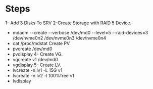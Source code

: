 # Steps
1- Add 3 Disks To SRV
2-Create Storage with RAID 5 Device.
  -  mdadm --create --verbose /dev/md0 --level=5 --raid-devices=3 /dev/nvme0n2 /dev/nvme0n3 /dev/nvme0n4
  - cat /proc/mdstat
    Create PV.
   - pvcreate /dev/md0
   - pvdisplay
4- Create VG.
   - vgcreate v1 /dev/md0
   - vgdisplay
5- Create LV.
   - lvcreate -n lv1 -L 15G v1
   - lvcreate -n lv2 -l 100%free v1
   - lvdisplay
